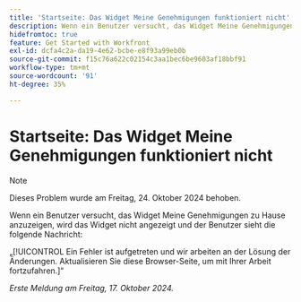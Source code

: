 ```yaml
---
title: 'Startseite: Das Widget Meine Genehmigungen funktioniert nicht'
description: Wenn ein Benutzer versucht, das Widget Meine Genehmigungen zu Hause anzuzeigen, wird das Widget nicht angezeigt und der Benutzer sieht eine Nachricht.
hidefromtoc: true
feature: Get Started with Workfront
exl-id: dcfa4c2a-da19-4e62-bcbe-e8f93a99eb0b
source-git-commit: f15c76a622c02154c3aa1bec6be9603af18bbf91
workflow-type: tm+mt
source-wordcount: '91'
ht-degree: 35%

---
```


# Startseite: Das Widget Meine Genehmigungen funktioniert nicht

>[!NOTE]
>
>Dieses Problem wurde am Freitag, 24. Oktober 2024 behoben.

Wenn ein Benutzer versucht, das Widget Meine Genehmigungen zu Hause anzuzeigen, wird das Widget nicht angezeigt und der Benutzer sieht die folgende Nachricht:

„[!UICONTROL Ein Fehler ist aufgetreten und wir arbeiten an der Lösung der Änderungen. Aktualisieren Sie diese Browser-Seite, um mit Ihrer Arbeit fortzufahren.]“

_Erste Meldung am Freitag, 17. Oktober 2024._
